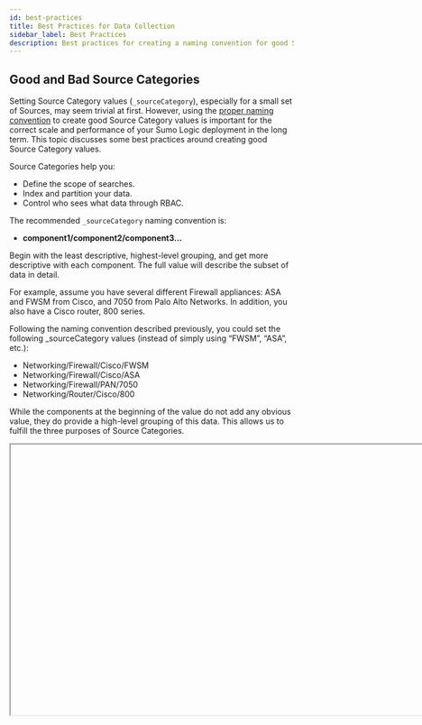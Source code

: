 ```yaml
---
id: best-practices
title: Best Practices for Data Collection
sidebar_label: Best Practices
description: Best practices for creating a naming convention for good Source Category values and choosing the right installed data collector for your environment.
---
```



## Good and Bad Source Categories

Setting Source Category values (`_sourceCategory`), especially for a small set of Sources, may seem trivial at first. However, using the [proper naming convention](/docs/send-data/reference-information/metadata-naming-conventions) to create good Source Category values is important for the correct scale and performance of your Sumo Logic deployment in the long term. This topic discusses some best practices around creating good Source Category values.

Source Categories help you:

* Define the scope of searches.
* Index and partition your data.
* Control who sees what data through RBAC.

The recommended `_sourceCategory` naming convention is:

* **component1/component2/component3...**

Begin with the least descriptive, highest-level grouping, and get more descriptive with each component. The full value will describe the subset of data in detail.

For example, assume you have several different Firewall appliances: ASA and FWSM from Cisco, and 7050 from Palo Alto Networks. In addition, you also have a Cisco router, 800 series.

Following the naming convention described previously, you could set the following _sourceCategory values (instead of simply using “FWSM”, “ASA”, etc.):

* Networking/Firewall/Cisco/FWSM  
* Networking/Firewall/Cisco/ASA  
* Networking/Firewall/PAN/7050  
* Networking/Router/Cisco/800

While the components at the beginning of the value do not add any obvious value, they do provide a high-level grouping of this data. This allows us to fulfill the three purposes of Source Categories.

<Iframe url="https://www.youtube.com/embed/vkKeJOBVVjk"
     width="854px"
     height="480px"
     id="myId"
     className="video-container"
     display="initial"
     position="relative"
     allow="accelerometer; autoplay=1; clipboard-write; encrypted-media; gyroscope; picture-in-picture"      allowfullscreen
     />

import Iframe from 'react-iframe';

### Define the Scope of Searches

Using the naming convention described here lets you easily and effectively define the scope of your search.

For example, if you use either _sourceCategory value:

* `_sourceCategory=Networking/Firewall/*` (all firewall data)  
* `_sourceCategory=Networking/*/Cisco/*` (all Cisco data)

With wildcards, you can find the subset of data you need without adding any Boolean logic (OR).

### Index and Partition Your Data

To create a separate Partition for your networking data to improve performance, specify a Partition using the following routing expression:

* `_sourceCategory=Networking*`

Because Partitions cannot be modified after they are created, (they can only be decommissioned and recreated with a new name and/or routing expression), make sure that you will not have to modify them all that often.

### Control Who Sees What Data Through RBAC

Similar to using Indexes, if you want to restrict access to this data set, you can now use high-level values to reduce the amount of management as you add more data.

You can build high-level groupings with a variety of items. For example, you can group by environment details (prod vs. dev), geographical information (east vs. west), by application, by business unit, or any other value that makes sense for your data.

The order in which you use these values is determined by how you search the data.

For example, if most of your use cases do not need data from both prod and dev environments, you could use the following _sourceCategory values:

* Prod/Web/Apache/Access  
* Dev/Web/Apache/Access  
* Prod/DB/MySQL/Error
* Dev/DB/MySQL/Error

You can still search across both prod and dev when needed, but this scheme divides all your data into prod and dev more intuitively.

If, on the other hand, you do need to search this data together frequently, you could use:

* Web/Apache/Access/Prod  
* Web/Apache/Access/Dev  
* DB/MySQL/Error/Prod  
* DB/MySQL/Error/Dev

This simple change completely changes your high-level grouping. Both schemes allow you cover both use cases in a simple way. The important thing is to group your data in a way that feels natural to the way users search for data.  



## Local and Centralized Data Collection

When you are setting up your environment with Installed Collectors, you must decide how to collect the data you want to send to Sumo Logic.

Sumo Logic is a highly flexible and scalable solution, and its Installed Collectors can work for any size organization. However, with so much flexibility at your fingertips, what is the best way to design your environment?

The first thing to consider when setting up your environment with Installed Collectors is how you want to send data to Sumo Logic. We recommend two basic methods: local data collection, and centralized data collection.

In reality, these methods are not absolute. You do not need to choose one over the other, though after review you may see how your organization would easily fit into one method over the other. Most of the time, organizations end up with a mix of local and centralized data collection.

The most important thing is for you to design a deployment that works for your organization, is scalable, and is easy to administer and maintain. You can easily do this with a little planning.

### Local Data Collection

The local data collection method collects all data locally from each individual system and sends it to Sumo Logic.

Using an [Installed Collector](/docs/send-data/installed-collectors/sources) with a [Local File Source](/docs/send-data/installed-collectors/sources/local-file-source) is the overall simplest method of collecting data.

For Windows, using an [Installed Collector](/docs/send-data/installed-collectors/sources) and a [Local Windows Event Log Source](/docs/send-data/installed-collectors/sources/local-windows-event-log-source) is the most reliable method of collecting data. Depending on your Windows solution, you may also configure a [Local Windows Performance Monitor Log Source](/docs/send-data/installed-collectors/sources/local-windows-performance-monitor-log-source.md).

**Customers using the local data collection method usually have the following characteristics:**

* Have a large number of target hosts.
* Do not have the resources (computational or personnel) to maintain or build infrastructure for centralized collection.
* Can automate deployments and configuration (if they are large).
* Are comfortable with the target hosts being connected to the internet or have the majority of the target hosts in the cloud.

**The local method provides the following benefits:**

* Gives you direct access to your logs.
* Provides easy troubleshooting.
* Requires no hardware.

**But it does present the following possible drawbacks:**

* Requires outbound internet access, which may present a firewall and security issue.
* Requires software installation and management.
* Uses resources on the target host.
* On Windows, there may be WMI API limitations and delays.

### Centralized Data Collection

The centralized data collection method uses [Installed Collectors](best-practices.md)  with [Remote File Sources](/docs/send-data/installed-collectors/sources/remote-file-source) or [Syslog Sources](/docs/send-data/installed-collectors/sources/syslog-source) to collect all data in a centralized location before sending that data to Sumo Logic. This method is widely used for logs and is familiar to IT systems administrators.

:::important
If you use centralized data collection, be sure to increase collector memory, as the default setting of 128 MB will not suffice. In addition, configure additional disk capacity if you are collecting a large volume of logs.
:::

**Customers using the centralized collection method usually have the following characteristics:**

* Not too many target hosts (dozens not thousands).
* Existing log aggregating/storing infrastructure in place that can be leveraged.
* Limitations or concerns in terms of connectivity to the internet for the target hosts.

**The centralized method provides the following benefits:**

* For File Sources, there are no changes on target hosts.
* For Syslog Sources, centralized log collection is a familiar and tested method.
* Provides no outbound internet access, so fewer security concerns.
* Requires fewer Collectors overall.
* No software installation required on your production machines.

**But it does present the following possible drawbacks:**

* May present problems when you scale the solution.
* Hardware is required.
* More difficult to troubleshoot.
* Network bandwidth requirements may be increased.
* For Syslog, if you don’t load balance, there is the possibility of losing data.
